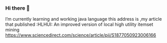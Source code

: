 ### Hi there 👋
 I’m currently learning and working java language 
 this address is ,my article that published :HLHUI: An improved version of local high utility itemset mining
 https://www.sciencedirect.com/science/article/pii/S1877050923006166
<!--
**mohammadsedghi/mohammadsedghi** is a ✨ _special_ ✨ repository because its `README.md` (this file) appears on your GitHub profile.

Here are some ideas to get you started:

- 🌱 I’m currently learning and working java language 


-->
